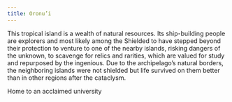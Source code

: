 ```yaml
---
title: Oronu’i
---
```

This tropical island is a wealth of natural resources. Its ship-building people are explorers and most likely among the Shielded to have stepped beyond their protection to venture to one of the nearby islands, risking dangers of the unknown, to scavenge for relics and rarities, which are valued for study and repurposed by the ingenious. Due to the archipelago’s natural borders, the neighboring islands were not shielded but life survived on them better than in other regions after the cataclysm.

Home to an acclaimed university
